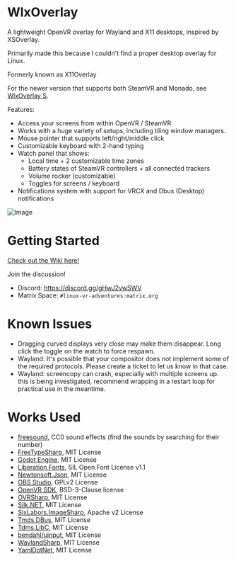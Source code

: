 # WlxOverlay
A lightweight OpenVR overlay for Wayland and X11 desktops, inspired by XSOverlay.

Primarily made this because I couldn't find a proper desktop overlay for Linux.

Formerly known as X11Overlay

For the newer version that supports both SteamVR and Monado, see [WlxOverlay S](https://github.com/galister/wlx-overlay-s).

Features:
- Access your screens from within OpenVR / SteamVR
- Works with a huge variety of setups, including tiling window managers.
- Mouse pointer that supports left/right/middle click
- Customizable keyboard with 2-hand typing
- Watch panel that shows:
  - Local time + 2 customizable time zones
  - Battery states of SteamVR controllers + all connected trackers 
  - Volume rocker (customizable)
  - Toggles for screens / keyboard
- Notifications system with support for VRCX and Dbus (Desktop) notifications

![Image](https://github.com/galister/X11Overlay/blob/github/screenshot2.jpeg?raw=true)

# Getting Started

[Check out the Wiki here!](https://github.com/galister/X11Overlay/wiki/Getting-Started)

Join the discussion!
- Discord: https://discord.gg/gHwJ2vwSWV
- Matrix Space: `#linux-vr-adventures:matrix.org`

# Known Issues
- Dragging curved displays very close may make them disappear. Long click the toggle on the watch to force respawn.
- Wayland: It's possible that your compositor does not implement some of the required protocols. Please create a ticket to let us know in that case.
- Wayland: screencopy can crash, especially with multiple screens up. this is being investigated, recommend wrapping in a restart loop for practical use in the meantime.

# Works Used
- [freesound](https://freesound.org/), CC0 sound effects (find the sounds by searching for their number)
- [FreeTypeSharp](https://github.com/ryancheung/FreeTypeSharp), MIT License
- [Godot Engine](https://github.com/godotengine/godot), MIT License
- [Liberation Fonts](https://github.com/liberationfonts/liberation-fonts), SIL Open Font License v1.1
- [Newtonsoft.Json](https://github.com/JamesNK/Newtonsoft.Json), MIT License
- [OBS Studio](https://github.com/obsproject/obs-studio), GPLv2 License
- [OpenVR SDK](https://github.com/ValveSoftware/openvr), BSD-3-Clause license
- [OVRSharp](https://github.com/OVRTools/OVRSharp), MIT License
- [Silk.NET](https://github.com/dotnet/Silk.NET), MIT License
- [SixLabors.ImageSharp](https://github.com/SixLabors/ImageSharp), Apache v2 License
- [Tmds.DBus](https://github.com/tmds/Tmds.DBus), MIT License
- [Tdms.LibC](https://github.com/tmds/Tmds.LibC), MIT License
- [bendahl/uinput](https://github.com/bendahl/uinput), MIT License
- [WaylandSharp](https://github.com/X9VoiD/WaylandSharp), MIT License
- [YamlDotNet](SixLabors/ImageSharp), MIT License
